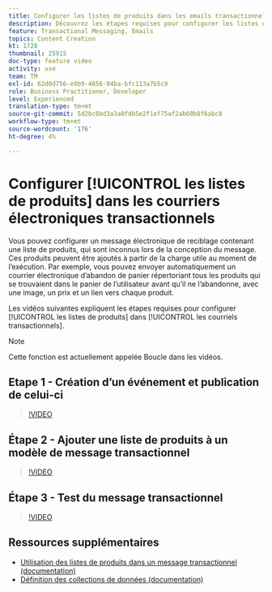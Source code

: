 ```yaml
---
title: Configurer les listes de produits dans les emails transactionnels
description: Découvrez les étapes requises pour configurer les listes de produits dans les courriers électroniques transactionnels.
feature: Transactional Messaging, Emails
topics: Content Creation
kt: 1728
thumbnail: 25915
doc-type: feature video
activity: use
team: TM
exl-id: 62d0d756-e9b9-4656-94ba-bfc113a7b5c9
role: Business Practitioner, Developer
level: Experienced
translation-type: tm+mt
source-git-commit: 5d2bc8bd3a3a0fdb5e2f1ef75af2ab60b8f6abc8
workflow-type: tm+mt
source-wordcount: '176'
ht-degree: 4%

---
```


# Configurer [!UICONTROL les listes de produits] dans les courriers électroniques transactionnels

Vous pouvez configurer un message électronique de reciblage contenant une liste de produits, qui sont inconnus lors de la conception du message. Ces produits peuvent être ajoutés à partir de la charge utile au moment de l’exécution. Par exemple, vous pouvez envoyer automatiquement un courrier électronique d’abandon de panier répertoriant tous les produits qui se trouvaient dans le panier de l’utilisateur avant qu’il ne l’abandonne, avec une image, un prix et un lien vers chaque produit.

Les vidéos suivantes expliquent les étapes requises pour configurer [!UICONTROL les listes de produits] dans [!UICONTROL les courriels transactionnels].

>[!NOTE]
>
>Cette fonction est actuellement appelée Boucle dans les vidéos.

## Etape 1 - Création d’un événement et publication de celui-ci

>[!VIDEO](https://video.tv.adobe.com/v/25914?quality=12)

## Étape 2 - Ajouter une liste de produits à un modèle de message transactionnel

>[!VIDEO](https://video.tv.adobe.com/v/25915?quality=12)

## Étape 3 - Test du message transactionnel

>[!VIDEO](https://video.tv.adobe.com/v/25916?quality=12)

## Ressources supplémentaires

* [Utilisation des listes de produits dans un message transactionnel (documentation)](https://docs.adobe.com/content/help/en/campaign-standard/using/communication-channels/transactional-messaging/event-transactional-messages.html#using-product-listings-in-a-transactional-message)
* [Définition des collections de données (documentation)](https://docs.adobe.com/content/help/en/campaign-standard/using/administrating/configuring-channels/configuring-transactional-messaging.html#defining-data-collections)
